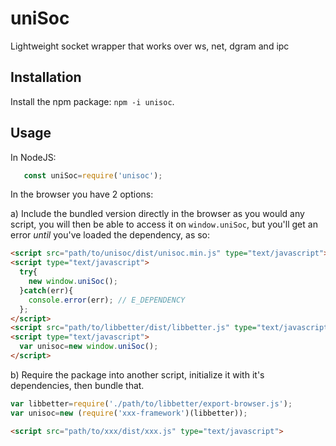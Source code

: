 # uniSoc
Lightweight socket wrapper that works over ws, net, dgram and ipc

## Installation
Install the npm package: `npm -i unisoc`.  


## Usage
In NodeJS:
 ```javascript
 	const uniSoc=require('unisoc');
 ```

In the browser you have 2 options:

a) Include the bundled version directly in the browser as you would any script, you will then be able to access it on `window.uniSoc`, but you'll get an error _until_ you've loaded the dependency, as so:
```html
<script src="path/to/unisoc/dist/unisoc.min.js" type="text/javascript"></script>
<script type="text/javascript">
  try{
    new window.uniSoc();
  }catch(err){
    console.error(err); // E_DEPENDENCY
  }; 
</script>
<script src="path/to/libbetter/dist/libbetter.js" type="text/javascript"></script>
<script type="text/javascript">
  var unisoc=new window.uniSoc();
</script>
```

b) Require the package into another script, initialize it with it's dependencies, then bundle that.
 ```javascript
 var libbetter=require('./path/to/libbetter/export-browser.js');
 var unisoc=new (require('xxx-framework')(libbetter));
 ```
 ```html
<script src="path/to/xxx/dist/xxx.js" type="text/javascript">
```
